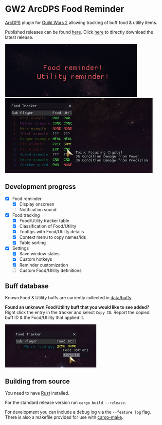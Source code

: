 # GW2 ArcDPS Food Reminder
[ArcDPS](https://deltaconnected.com/arcdps) plugin for [Guild Wars 2](https://guildwars2.com) allowing tracking of buff food & utility items.

Published releases can be found [here](../../releases). Click [here](../releases/latest/download/arcdps_food_reminder.dll) to directly download the latest release.

![Reminder screenshot](./screenshots/reminder.png)
![Tracker screenshot](./screenshots/tracker.png)

## Development progress
- [x] Food reminder
  - [x] Display onscreen
  - [ ] Notification sound
- [x] Food tracking
  - [x] Food/Utility tracker table
  - [x] Classification of Food/Utility
  - [x] Tooltips with Food/Utility details
  - [x] Context menu to copy names/ids
  - [x] Table sorting
- [x] Settings
  - [x] Save window states
  - [x] Custom hotkeys
  - [x] Reminder customization
  - [ ] Custom Food/Utility definitions

## Buff database
Known Food & Utility buffs are currently collected in [data/buffs](./data/buffs).

**Found an unknown Food/Utility buff that you would like to see added?**  
Right click the entry in the tracker and select `Copy ID`.
Report the copied buff ID & the Food/Utility that applied it.

![Reporting unknown buff](./screenshots/unknown.png)

## Building from source
You need to have [Rust](https://www.rust-lang.org/learn/get-started) installed.

For the standard release version run `cargo build --release`.

For development you can include a debug log via the `--feature log` flag.
There is also a makefile provided for use with [cargo-make](https://github.com/sagiegurari/cargo-make).
